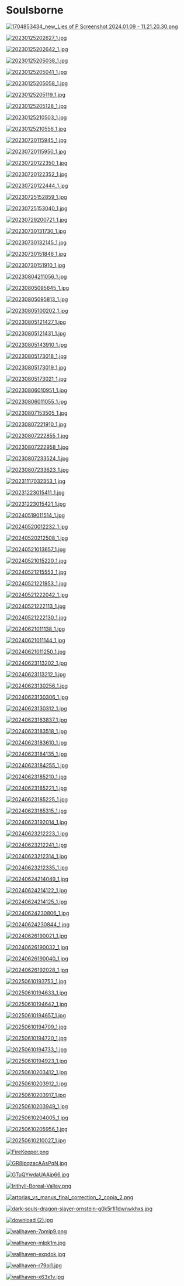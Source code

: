 # Soulsborne

<a href="1704853434_new_Lies of P Screenshot 2024.01.09 - 11.21.20.30.png"><img alt="1704853434_new_Lies of P Screenshot 2024.01.09 - 11.21.20.30.png" src="1704853434_new_Lies of P Screenshot 2024.01.09 - 11.21.20.30.png"></a>

<a href="20230125202627_1.jpg"><img alt="20230125202627_1.jpg" src="20230125202627_1.jpg"></a>

<a href="20230125202642_1.jpg"><img alt="20230125202642_1.jpg" src="20230125202642_1.jpg"></a>

<a href="20230125205038_1.jpg"><img alt="20230125205038_1.jpg" src="20230125205038_1.jpg"></a>

<a href="20230125205041_1.jpg"><img alt="20230125205041_1.jpg" src="20230125205041_1.jpg"></a>

<a href="20230125205058_1.jpg"><img alt="20230125205058_1.jpg" src="20230125205058_1.jpg"></a>

<a href="20230125205119_1.jpg"><img alt="20230125205119_1.jpg" src="20230125205119_1.jpg"></a>

<a href="20230125205128_1.jpg"><img alt="20230125205128_1.jpg" src="20230125205128_1.jpg"></a>

<a href="20230125210503_1.jpg"><img alt="20230125210503_1.jpg" src="20230125210503_1.jpg"></a>

<a href="20230125210556_1.jpg"><img alt="20230125210556_1.jpg" src="20230125210556_1.jpg"></a>

<a href="20230720115945_1.jpg"><img alt="20230720115945_1.jpg" src="20230720115945_1.jpg"></a>

<a href="20230720115950_1.jpg"><img alt="20230720115950_1.jpg" src="20230720115950_1.jpg"></a>

<a href="20230720122350_1.jpg"><img alt="20230720122350_1.jpg" src="20230720122350_1.jpg"></a>

<a href="20230720122352_1.jpg"><img alt="20230720122352_1.jpg" src="20230720122352_1.jpg"></a>

<a href="20230720122444_1.jpg"><img alt="20230720122444_1.jpg" src="20230720122444_1.jpg"></a>

<a href="20230725152859_1.jpg"><img alt="20230725152859_1.jpg" src="20230725152859_1.jpg"></a>

<a href="20230725153040_1.jpg"><img alt="20230725153040_1.jpg" src="20230725153040_1.jpg"></a>

<a href="20230729200721_1.jpg"><img alt="20230729200721_1.jpg" src="20230729200721_1.jpg"></a>

<a href="20230730131730_1.jpg"><img alt="20230730131730_1.jpg" src="20230730131730_1.jpg"></a>

<a href="20230730132145_1.jpg"><img alt="20230730132145_1.jpg" src="20230730132145_1.jpg"></a>

<a href="20230730151846_1.jpg"><img alt="20230730151846_1.jpg" src="20230730151846_1.jpg"></a>

<a href="20230730151910_1.jpg"><img alt="20230730151910_1.jpg" src="20230730151910_1.jpg"></a>

<a href="20230804211056_1.jpg"><img alt="20230804211056_1.jpg" src="20230804211056_1.jpg"></a>

<a href="20230805095645_1.jpg"><img alt="20230805095645_1.jpg" src="20230805095645_1.jpg"></a>

<a href="20230805095813_1.jpg"><img alt="20230805095813_1.jpg" src="20230805095813_1.jpg"></a>

<a href="20230805100202_1.jpg"><img alt="20230805100202_1.jpg" src="20230805100202_1.jpg"></a>

<a href="20230805121427_1.jpg"><img alt="20230805121427_1.jpg" src="20230805121427_1.jpg"></a>

<a href="20230805121431_1.jpg"><img alt="20230805121431_1.jpg" src="20230805121431_1.jpg"></a>

<a href="20230805143910_1.jpg"><img alt="20230805143910_1.jpg" src="20230805143910_1.jpg"></a>

<a href="20230805173018_1.jpg"><img alt="20230805173018_1.jpg" src="20230805173018_1.jpg"></a>

<a href="20230805173019_1.jpg"><img alt="20230805173019_1.jpg" src="20230805173019_1.jpg"></a>

<a href="20230805173021_1.jpg"><img alt="20230805173021_1.jpg" src="20230805173021_1.jpg"></a>

<a href="20230806010951_1.jpg"><img alt="20230806010951_1.jpg" src="20230806010951_1.jpg"></a>

<a href="20230806011055_1.jpg"><img alt="20230806011055_1.jpg" src="20230806011055_1.jpg"></a>

<a href="20230807153505_1.jpg"><img alt="20230807153505_1.jpg" src="20230807153505_1.jpg"></a>

<a href="20230807221910_1.jpg"><img alt="20230807221910_1.jpg" src="20230807221910_1.jpg"></a>

<a href="20230807222855_1.jpg"><img alt="20230807222855_1.jpg" src="20230807222855_1.jpg"></a>

<a href="20230807222958_1.jpg"><img alt="20230807222958_1.jpg" src="20230807222958_1.jpg"></a>

<a href="20230807233524_1.jpg"><img alt="20230807233524_1.jpg" src="20230807233524_1.jpg"></a>

<a href="20230807233623_1.jpg"><img alt="20230807233623_1.jpg" src="20230807233623_1.jpg"></a>

<a href="20231117032353_1.jpg"><img alt="20231117032353_1.jpg" src="20231117032353_1.jpg"></a>

<a href="20231223015411_1.jpg"><img alt="20231223015411_1.jpg" src="20231223015411_1.jpg"></a>

<a href="20231223015421_1.jpg"><img alt="20231223015421_1.jpg" src="20231223015421_1.jpg"></a>

<a href="20240519011514_1.jpg"><img alt="20240519011514_1.jpg" src="20240519011514_1.jpg"></a>

<a href="20240520012232_1.jpg"><img alt="20240520012232_1.jpg" src="20240520012232_1.jpg"></a>

<a href="20240520212508_1.jpg"><img alt="20240520212508_1.jpg" src="20240520212508_1.jpg"></a>

<a href="20240521013657_1.jpg"><img alt="20240521013657_1.jpg" src="20240521013657_1.jpg"></a>

<a href="20240521015220_1.jpg"><img alt="20240521015220_1.jpg" src="20240521015220_1.jpg"></a>

<a href="20240521215553_1.jpg"><img alt="20240521215553_1.jpg" src="20240521215553_1.jpg"></a>

<a href="20240521221953_1.jpg"><img alt="20240521221953_1.jpg" src="20240521221953_1.jpg"></a>

<a href="20240521222042_1.jpg"><img alt="20240521222042_1.jpg" src="20240521222042_1.jpg"></a>

<a href="20240521222113_1.jpg"><img alt="20240521222113_1.jpg" src="20240521222113_1.jpg"></a>

<a href="20240521222130_1.jpg"><img alt="20240521222130_1.jpg" src="20240521222130_1.jpg"></a>

<a href="20240621011138_1.jpg"><img alt="20240621011138_1.jpg" src="20240621011138_1.jpg"></a>

<a href="20240621011144_1.jpg"><img alt="20240621011144_1.jpg" src="20240621011144_1.jpg"></a>

<a href="20240621011250_1.jpg"><img alt="20240621011250_1.jpg" src="20240621011250_1.jpg"></a>

<a href="20240623113202_1.jpg"><img alt="20240623113202_1.jpg" src="20240623113202_1.jpg"></a>

<a href="20240623113212_1.jpg"><img alt="20240623113212_1.jpg" src="20240623113212_1.jpg"></a>

<a href="20240623130256_1.jpg"><img alt="20240623130256_1.jpg" src="20240623130256_1.jpg"></a>

<a href="20240623130306_1.jpg"><img alt="20240623130306_1.jpg" src="20240623130306_1.jpg"></a>

<a href="20240623130312_1.jpg"><img alt="20240623130312_1.jpg" src="20240623130312_1.jpg"></a>

<a href="20240623163837_1.jpg"><img alt="20240623163837_1.jpg" src="20240623163837_1.jpg"></a>

<a href="20240623183518_1.jpg"><img alt="20240623183518_1.jpg" src="20240623183518_1.jpg"></a>

<a href="20240623183610_1.jpg"><img alt="20240623183610_1.jpg" src="20240623183610_1.jpg"></a>

<a href="20240623184135_1.jpg"><img alt="20240623184135_1.jpg" src="20240623184135_1.jpg"></a>

<a href="20240623184255_1.jpg"><img alt="20240623184255_1.jpg" src="20240623184255_1.jpg"></a>

<a href="20240623185210_1.jpg"><img alt="20240623185210_1.jpg" src="20240623185210_1.jpg"></a>

<a href="20240623185221_1.jpg"><img alt="20240623185221_1.jpg" src="20240623185221_1.jpg"></a>

<a href="20240623185225_1.jpg"><img alt="20240623185225_1.jpg" src="20240623185225_1.jpg"></a>

<a href="20240623185315_1.jpg"><img alt="20240623185315_1.jpg" src="20240623185315_1.jpg"></a>

<a href="20240623192014_1.jpg"><img alt="20240623192014_1.jpg" src="20240623192014_1.jpg"></a>

<a href="20240623212223_1.jpg"><img alt="20240623212223_1.jpg" src="20240623212223_1.jpg"></a>

<a href="20240623212241_1.jpg"><img alt="20240623212241_1.jpg" src="20240623212241_1.jpg"></a>

<a href="20240623212314_1.jpg"><img alt="20240623212314_1.jpg" src="20240623212314_1.jpg"></a>

<a href="20240623212335_1.jpg"><img alt="20240623212335_1.jpg" src="20240623212335_1.jpg"></a>

<a href="20240624214049_1.jpg"><img alt="20240624214049_1.jpg" src="20240624214049_1.jpg"></a>

<a href="20240624214122_1.jpg"><img alt="20240624214122_1.jpg" src="20240624214122_1.jpg"></a>

<a href="20240624214125_1.jpg"><img alt="20240624214125_1.jpg" src="20240624214125_1.jpg"></a>

<a href="20240624230806_1.jpg"><img alt="20240624230806_1.jpg" src="20240624230806_1.jpg"></a>

<a href="20240624230844_1.jpg"><img alt="20240624230844_1.jpg" src="20240624230844_1.jpg"></a>

<a href="20240626190021_1.jpg"><img alt="20240626190021_1.jpg" src="20240626190021_1.jpg"></a>

<a href="20240626190032_1.jpg"><img alt="20240626190032_1.jpg" src="20240626190032_1.jpg"></a>

<a href="20240626190040_1.jpg"><img alt="20240626190040_1.jpg" src="20240626190040_1.jpg"></a>

<a href="20240626192028_1.jpg"><img alt="20240626192028_1.jpg" src="20240626192028_1.jpg"></a>

<a href="20250610193753_1.jpg"><img alt="20250610193753_1.jpg" src="20250610193753_1.jpg"></a>

<a href="20250610194633_1.jpg"><img alt="20250610194633_1.jpg" src="20250610194633_1.jpg"></a>

<a href="20250610194642_1.jpg"><img alt="20250610194642_1.jpg" src="20250610194642_1.jpg"></a>

<a href="20250610194657_1.jpg"><img alt="20250610194657_1.jpg" src="20250610194657_1.jpg"></a>

<a href="20250610194709_1.jpg"><img alt="20250610194709_1.jpg" src="20250610194709_1.jpg"></a>

<a href="20250610194720_1.jpg"><img alt="20250610194720_1.jpg" src="20250610194720_1.jpg"></a>

<a href="20250610194733_1.jpg"><img alt="20250610194733_1.jpg" src="20250610194733_1.jpg"></a>

<a href="20250610194923_1.jpg"><img alt="20250610194923_1.jpg" src="20250610194923_1.jpg"></a>

<a href="20250610203412_1.jpg"><img alt="20250610203412_1.jpg" src="20250610203412_1.jpg"></a>

<a href="20250610203912_1.jpg"><img alt="20250610203912_1.jpg" src="20250610203912_1.jpg"></a>

<a href="20250610203917_1.jpg"><img alt="20250610203917_1.jpg" src="20250610203917_1.jpg"></a>

<a href="20250610203949_1.jpg"><img alt="20250610203949_1.jpg" src="20250610203949_1.jpg"></a>

<a href="20250610204005_1.jpg"><img alt="20250610204005_1.jpg" src="20250610204005_1.jpg"></a>

<a href="20250610205956_1.jpg"><img alt="20250610205956_1.jpg" src="20250610205956_1.jpg"></a>

<a href="20250610210027_1.jpg"><img alt="20250610210027_1.jpg" src="20250610210027_1.jpg"></a>

<a href="FireKeeper.png"><img alt="FireKeeper.png" src="FireKeeper.png"></a>

<a href="GR8ipqzacAAsPqN.jpg"><img alt="GR8ipqzacAAsPqN.jpg" src="GR8ipqzacAAsPqN.jpg"></a>

<a href="GTuQYwdaUAAjp66.jpg"><img alt="GTuQYwdaUAAjp66.jpg" src="GTuQYwdaUAAjp66.jpg"></a>

<a href="Irithyll-Boreal-Valley.png"><img alt="Irithyll-Boreal-Valley.png" src="Irithyll-Boreal-Valley.png"></a>

<a href="artorias_vs_manus_final_correction_2_copia_2.png"><img alt="artorias_vs_manus_final_correction_2_copia_2.png" src="artorias_vs_manus_final_correction_2_copia_2.png"></a>

<a href="dark-souls-dragon-slayer-ornstein-g0k5r1l1dwnwkhxs.jpg"><img alt="dark-souls-dragon-slayer-ornstein-g0k5r1l1dwnwkhxs.jpg" src="dark-souls-dragon-slayer-ornstein-g0k5r1l1dwnwkhxs.jpg"></a>

<a href="download (2).jpg"><img alt="download (2).jpg" src="download (2).jpg"></a>

<a href="wallhaven-7pmlp9.png"><img alt="wallhaven-7pmlp9.png" src="wallhaven-7pmlp9.png"></a>

<a href="wallhaven-mlpk1m.jpg"><img alt="wallhaven-mlpk1m.jpg" src="wallhaven-mlpk1m.jpg"></a>

<a href="wallhaven-expdok.jpg"><img alt="wallhaven-expdok.jpg" src="wallhaven-expdok.jpg"></a>

<a href="wallhaven-r79ol1.jpg"><img alt="wallhaven-r79ol1.jpg" src="wallhaven-r79ol1.jpg"></a>

<a href="wallhaven-x63x1v.jpg"><img alt="wallhaven-x63x1v.jpg" src="wallhaven-x63x1v.jpg"></a>
